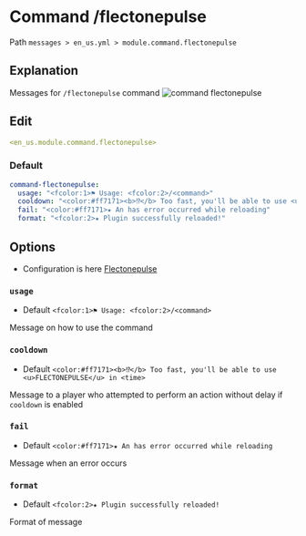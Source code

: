 # Command /flectonepulse
Path `messages > en_us.yml > module.command.flectonepulse`

## Explanation
Messages for `/flectonepulse` command
![command flectonepulse](/commandflectonepulse.png)

## Edit
```yaml
<en_us.module.command.flectonepulse>
```

### Default
```yaml
command-flectonepulse:
  usage: "<fcolor:1>⚑ Usage: <fcolor:2>/<command>"
  cooldown: "<color:#ff7171><b>⁉</b> Too fast, you'll be able to use <u>FLECTONEPULSE</u> in <time>"
  fail: "<color:#ff7171>★ An has error occurred while reloading"
  format: "<fcolor:2>★ Plugin successfully reloaded!"
```

## Options

- Configuration is here [Flectonepulse](/en/config/module/command/command-flectonepulse/)

### `usage`
- Default `<fcolor:1>⚑ Usage: <fcolor:2>/<command>`

Message on how to use the command

### `cooldown`
- Default `<color:#ff7171><b>⁉</b> Too fast, you'll be able to use <u>FLECTONEPULSE</u> in <time>`

Message to a player who attempted to perform an action without delay if `cooldown` is enabled

### `fail`
- Default `<color:#ff7171>★ An has error occurred while reloading`

Message when an error occurs

### `format`
- Default `<fcolor:2>★ Plugin successfully reloaded!`

Format of message


